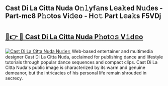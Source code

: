 ## Cast Di La Citta Nuda O𝚗𝚕yf𝚊ns L𝚎a𝚔ed N𝚞𝚍es - Part-mc8 P𝚑𝚘tos Vi𝚍𝚎o - H𝚘𝚝 Part L𝚎a𝚔s F5VDj

# <h2><a href="http://kfc1cpa.oniu.top/?m=Cast+Di+La+Citta+Nuda">🔗👉 🔴 Cast Di La Citta Nuda P𝚑ot𝚘𝚜 V𝚒d𝚎o</a></h2>

[![Cast Di La Citta Nuda Nu𝚍e𝚜](https://i.imgur.com/0qMVB7G.gif)](http://kfc1cpa.oniu.top/?m=Cast+Di+La+Citta+Nuda)
Web-based entertainer and multimedia designer Cast Di La Citta Nuda, acclaimed for publishing dance and lifestyle tutorials through popular dance sequences and compact clips. Cast Di La Citta Nuda's public image is characterized by its warm and genuine demeanor, but the intricacies of his personal life remain shrouded in secrecy.  
